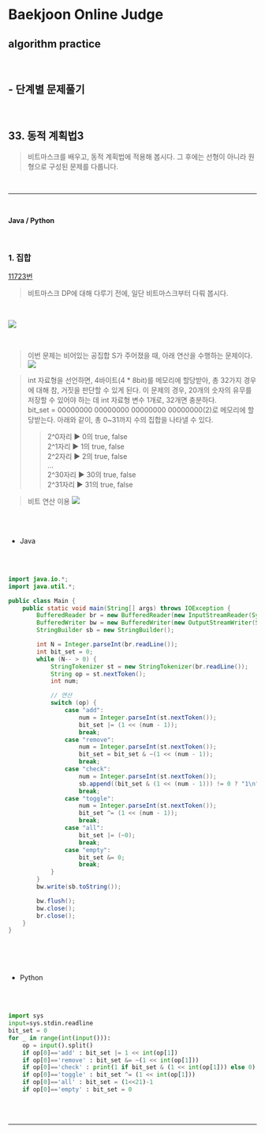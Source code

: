 # Baekjoon Online Judge

## algorithm practice
<br>

## - 단계별 문제풀기
<br>

## 33. 동적 계획법3

> 비트마스크를 배우고, 동적 계획법에 적용해 봅시다. 그 후에는 선형이 아니라 원형으로 구성된 문제를 다룹니다.

<br>

---

<br>

**Java / Python**

<br>

### 1. 집합
[11723번](https://www.acmicpc.net/problem/11723)
> 비트마스크 DP에 대해 다루기 전에, 일단 비트마스크부터 다뤄 봅시다.

<br>

![](https://images.velog.io/images/jini_eun/post/a649c55e-1da9-450a-a4cf-484702146662/image.png)

<br>

> 이번 문제는 비어있는 공집합 S가 주어졌을 때, 아래 연산을 수행하는 문제이다.
![](https://images.velog.io/images/jini_eun/post/30038e7b-1de3-4d5c-94d7-4b3557271e0a/image.png)

> int 자료형을 선언하면, 4바이트(4 * 8bit)를 메모리에 할당받아, 총 32가지 경우에 대해 참, 거짓을 판단할 수 있게 된다. 이 문제의 경우, 20개의 숫자의 유무를 저장할 수 있어야 하는 데 int 자료형 변수 1개로, 32개면 충분하다. <br>
bit_set = 00000000 00000000 00000000 00000000(2)로 메모리에 할당받는다.
아래와 같이, 총 0~31까지 수의 집합을 나타낼 수 있다. 
> > 2^0자리 ▶ 0의 true, false <br>
> > 2^1자리 ▶ 1의 true, false <br>
> > 2^2자리 ▶ 2의 true, false <br>
> > ... <br>
> > 2^30자리 ▶ 30의 true, false <br>
> > 2^31자리 ▶ 31의 true, false <br>

> 비트 연산 이용
![](https://images.velog.io/images/jini_eun/post/46636cae-e6b9-47e8-a962-92da44014709/CBF81AFE-E4CB-441F-8F21-61E7566C6C31_1_105_c.jpeg)

<br><br>

- Java

<br><br>

```java
import java.io.*;
import java.util.*;

public class Main {
	public static void main(String[] args) throws IOException {
		BufferedReader br = new BufferedReader(new InputStreamReader(System.in));
		BufferedWriter bw = new BufferedWriter(new OutputStreamWriter(System.out));
		StringBuilder sb = new StringBuilder();

		int N = Integer.parseInt(br.readLine());
		int bit_set = 0;
		while (N-- > 0) {
			StringTokenizer st = new StringTokenizer(br.readLine());
			String op = st.nextToken();
			int num;

			// 연산
			switch (op) {
				case "add":
					num = Integer.parseInt(st.nextToken());
					bit_set |= (1 << (num - 1));
					break;
				case "remove":
					num = Integer.parseInt(st.nextToken());
					bit_set = bit_set & ~(1 << (num - 1));
					break;
				case "check":
					num = Integer.parseInt(st.nextToken());
					sb.append((bit_set & (1 << (num - 1))) != 0 ? "1\n" : "0\n");
					break;
				case "toggle":
					num = Integer.parseInt(st.nextToken());
					bit_set ^= (1 << (num - 1));
					break;
				case "all":
					bit_set |= (~0);
					break;
				case "empty":
					bit_set &= 0;
					break;
			}
		}
		bw.write(sb.toString());

		bw.flush();
		bw.close();
		br.close();
	}
}
```

<br><br><br>

- Python 

<br><br>

```python
import sys
input=sys.stdin.readline
bit_set = 0
for _ in range(int(input())):
    op = input().split()
    if op[0]=='add' : bit_set |= 1 << int(op[1])
    if op[0]=='remove' : bit_set &= ~(1 << int(op[1]))
    if op[0]=='check' : print(1 if bit_set & (1 << int(op[1])) else 0)
    if op[0]=='toggle' : bit_set ^= (1 << int(op[1]))
    if op[0]=='all' : bit_set = (1<<21)-1
    if op[0]=='empty' : bit_set = 0
```

<br><br>

---

<br>
